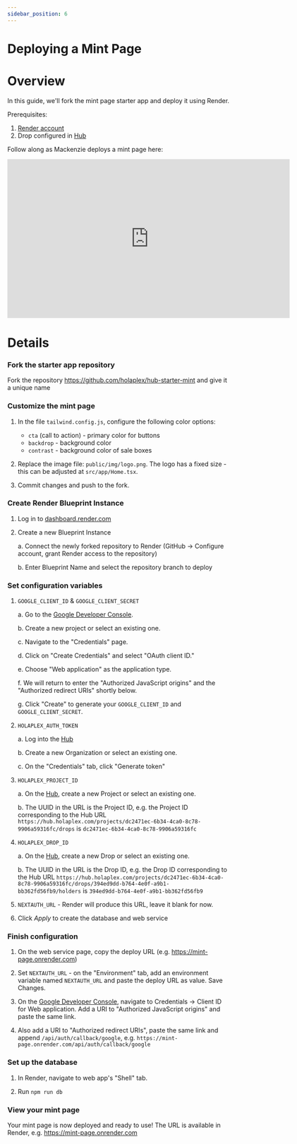 ```yaml
---
sidebar_position: 6
---
```


Deploying a Mint Page
===============

Overview
========

In this guide, we'll fork the mint page starter app and deploy it using Render.

Prerequisites:
1. [Render account](https://render.com/)
2. Drop configured in [Hub](https://hub.holaplex.com/)

Follow along as Mackenzie deploys a mint page here:

<iframe src="https://www.loom.com/embed/7c637cf4aafa4d6e8081c5bf16026e00" width="640" height="360" frameborder="0" allow="autoplay; fullscreen; picture-in-picture" allowfullscreen></iframe>


Details
========

### Fork the starter app repository

Fork the repository https://github.com/holaplex/hub-starter-mint and give it a unique name

### Customize the mint page

1. In the file `tailwind.config.js`, configure the following color options:
    - `cta` (call to action) - primary color for buttons
    - `backdrop` - background color
    - `contrast` - background color of sale boxes

2. Replace the image file: `public/img/logo.png`. The logo has a fixed size - this can be adjusted at `src/app/Home.tsx`.

3. Commit changes and push to the fork.

### Create Render Blueprint Instance

1. Log in to [dashboard.render.com](dashboard.render.com)

2. Create a new Blueprint Instance

    a. Connect the newly forked repository to Render (GitHub -> Configure account, grant Render access to the repository)

    b. Enter Blueprint Name and select the repository branch to deploy

### Set configuration variables

1. `GOOGLE_CLIENT_ID` & `GOOGLE_CLIENT_SECRET`

    a.  Go to the [Google Developer Console](https://console.developers.google.com/).

    b. Create a new project or select an existing one.

    c. Navigate to the "Credentials" page.

    d. Click on "Create Credentials" and select "OAuth client ID."

    e. Choose "Web application" as the application type.

    f. We will return to enter the  "Authorized JavaScript origins" and the "Authorized redirect URIs" shortly below.

    g. Click "Create" to generate your `GOOGLE_CLIENT_ID` and `GOOGLE_CLIENT_SECRET`.

2. `HOLAPLEX_AUTH_TOKEN`

    a. Log into the [Hub](https://hub.holaplex.com/)

    b. Create a new Organization or select an existing one.

    c. On the "Credentials" tab, click "Generate token"

3. `HOLAPLEX_PROJECT_ID` 

    a. On the [Hub](https://hub.holaplex.com/), create a new Project or select an existing one.

    b. The UUID in the URL is the Project ID, e.g. the Project ID corresponding to the Hub URL `https://hub.holaplex.com/projects/dc2471ec-6b34-4ca0-8c78-9906a59316fc/drops` is `dc2471ec-6b34-4ca0-8c78-9906a59316fc`

4. `HOLAPLEX_DROP_ID`

    a. On the [Hub](https://hub.holaplex.com/), create a new Drop or select an existing one.

    b. The UUID in the URL is the Drop ID, e.g. the Drop ID corresponding to the Hub URL `https://hub.holaplex.com/projects/dc2471ec-6b34-4ca0-8c78-9906a59316fc/drops/394ed9dd-b764-4e0f-a9b1-bb362fd56fb9/holders` is `394ed9dd-b764-4e0f-a9b1-bb362fd56fb9`
    
5. `NEXTAUTH_URL` - Render will produce this URL, leave it blank for now.

6. Click *Apply* to create the database and web service

### Finish configuration

1. On the web service page, copy the deploy URL (e.g. https://mint-page.onrender.com)

2. Set `NEXTAUTH_URL` - on the "Environment" tab, add an environment variable named `NEXTAUTH_URL` and paste the deploy URL as value. Save Changes.

3. On the [Google Developer Console](https://console.developers.google.com/), navigate to Credentials -> Client ID for Web application. Add a URI to "Authorized JavaScript origins" and paste the same link.

4. Also add a URI to "Authorized redirect URIs", paste the same link and append `/api/auth/callback/google`, e.g. `https://mint-page.onrender.com/api/auth/callback/google`



### Set up the database

1. In Render, navigate to web app's "Shell" tab.

2. Run `npm run db`

### View your mint page

Your mint page is now deployed and ready to use! The URL is available in Render, e.g. https://mint-page.onrender.com